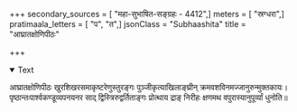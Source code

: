 +++
secondary_sources = [ "महा-सुभाषित-सङ्ग्रहः - 4412",]
meters = [ "स्रग्धरा",]
pratimaala_letters = [ "प", "त",]
jsonClass = "Subhaashita"
title = "आघ्रातक्षोणिपीठः"

+++

<details open><summary>Text</summary>

आघ्रातक्षोणिपीठः खुरशिखरसमाकृष्टरेणुस्तुरङ्गः पुञ्जीकृत्याखिलाङ्घ्रीन् क्रमवशविनमज्जानुरुन्मुक्तकायः।  
पृष्ठान्तःपार्श्वकण्डूव्यपनयनर साद् द्विस्त्रिरुद्वर्तिताङ्गः प्रोत्थाय द्राङ् निरीहः क्षणमथ वपुरास्यानुपूर्व्यां धुनोति॥
</details>
